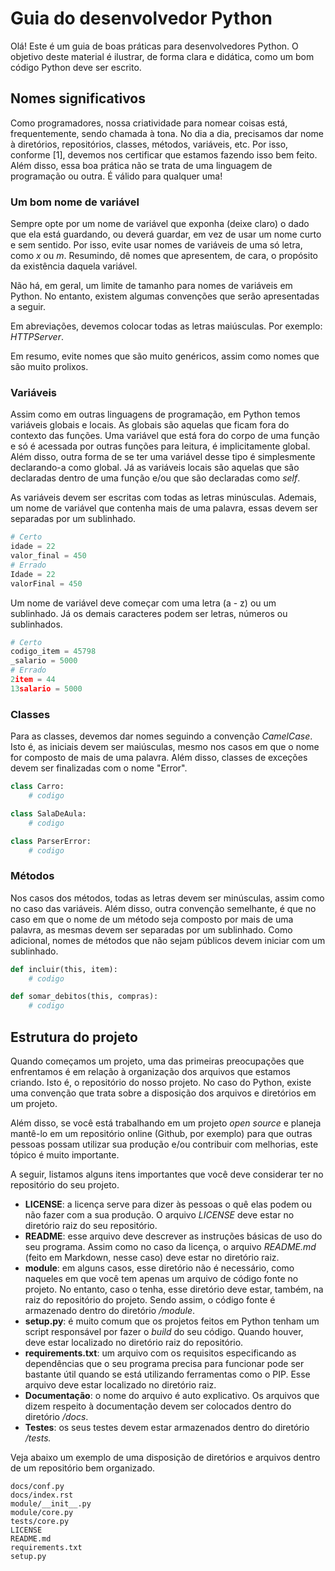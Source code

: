 # Guia do desenvolvedor Python

Olá! Este é um guia de boas práticas para desenvolvedores Python. O objetivo deste material é ilustrar, de forma clara e didática, como um bom código Python deve ser escrito.

## Nomes significativos

Como programadores, nossa criatividade para nomear coisas está, frequentemente, sendo chamada à tona. No dia a dia, precisamos dar nome à diretórios, repositórios, classes, métodos, variáveis, etc. Por isso, conforme [1], devemos nos certificar que estamos fazendo isso bem feito. Além disso, essa boa prática não se trata de uma linguagem de programação ou outra. É válido para qualquer uma!

### Um bom nome de variável

Sempre opte por um nome de variável que exponha (deixe claro) o dado que ela está guardando, ou deverá guardar, em vez de usar um nome curto e sem sentido. Por isso, evite usar nomes de variáveis de uma só letra, como *x* ou *m*. Resumindo, dê nomes que apresentem, de cara, o propósito da existência daquela variável.

Não há, em geral, um limite de tamanho para nomes de variáveis em Python. No entanto, existem algumas convenções que serão apresentadas a seguir.

Em abreviações, devemos colocar todas as letras maiúsculas. Por exemplo: *HTTPServer*.

Em resumo, evite nomes que são muito genéricos, assim como nomes que são muito prolixos.

### Variáveis

Assim como em outras linguagens de programação, em Python temos variáveis globais e locais. As globais são aquelas que ficam fora do contexto das funções. Uma variável que está fora do corpo de uma função e só é acessada por outras funções para leitura, é implicitamente global. Além disso, outra forma de se ter uma variável desse tipo é simplesmente declarando-a como global. Já as variáveis locais são aquelas que são declaradas dentro de uma função e/ou que são declaradas como *self*.

As variáveis devem ser escritas com todas as letras minúsculas. Ademais, um nome de variável que contenha mais de uma palavra, essas devem ser separadas por um sublinhado.
```python
# Certo
idade = 22
valor_final = 450
# Errado
Idade = 22
valorFinal = 450
```

Um nome de variável deve começar com uma letra (a - z) ou um sublinhado. Já os demais caracteres podem ser letras, números ou sublinhados.
```python
# Certo
codigo_item = 45798
_salario = 5000
# Errado
2item = 44
13salario = 5000
```

### Classes

Para as classes, devemos dar nomes seguindo a convenção *CamelCase*. Isto é, as iniciais devem ser maiúsculas, mesmo nos casos em que o nome for composto de mais de uma palavra. Além disso, classes de exceções devem ser finalizadas com o nome "Error".
```python
class Carro:
	# codigo

class SalaDeAula:
	# codigo

class ParserError:
	# codigo
```

### Métodos

Nos casos dos métodos, todas as letras devem ser minúsculas, assim como no caso das variáveis. Além disso, outra convenção semelhante, é que no caso em que o nome de um método seja composto por mais de uma palavra, as mesmas devem ser separadas por um sublinhado. Como adicional, nomes de métodos que não sejam públicos devem iniciar com um sublinhado.
```python
def incluir(this, item):
	# codigo

def somar_debitos(this, compras):
	# codigo
```

## Estrutura do projeto

Quando começamos um projeto, uma das primeiras preocupações que enfrentamos é em relação à organização dos arquivos que estamos criando. Isto é, o repositório do nosso projeto. No caso do Python, existe uma convenção que trata sobre a disposição dos arquivos e diretórios em um projeto.

Além disso, se você está trabalhando em um projeto *open source* e planeja mantê-lo em um repositório online (Github, por exemplo) para que outras pessoas possam utilizar sua produção e/ou contribuir com melhorias, este tópico é muito importante.

A seguir, listamos alguns itens importantes que você deve considerar ter no repositório do seu projeto.

- **LICENSE**: a licença serve para dizer às pessoas o quê elas podem ou não fazer com a sua produção. O arquivo *LICENSE* deve estar no diretório raiz do seu repositório.
- **README**: esse arquivo deve descrever as instruções básicas de uso do seu programa. Assim como no caso da licença, o arquivo *README.md* (feito em Markdown, nesse caso) deve estar no diretório raiz.
- **module**: em alguns casos, esse diretório não é necessário, como naqueles em que você tem apenas um arquivo de código fonte no projeto. No entanto, caso o tenha, esse diretório deve estar, também, na raiz do repositório do projeto. Sendo assim, o código fonte é armazenado dentro do diretório */module*.
- **setup.py**: é muito comum que os projetos feitos em Python tenham um script responsável por fazer o *build* do seu código. Quando houver, deve estar localizado no diretório raiz do repositório.
- **requirements.txt**: um arquivo com os requisitos especificando as dependências que o seu programa precisa para funcionar pode ser bastante útil quando se está utilizando ferramentas como o PIP. Esse arquivo deve estar localizado no diretório raiz.
- **Documentação**: o nome do arquivo é auto explicativo. Os arquivos que dizem respeito à documentação devem ser colocados dentro do diretório */docs*.
- **Testes**: os seus testes devem estar armazenados dentro do diretório */tests.*

Veja abaixo um exemplo de uma disposição de diretórios e arquivos dentro de um repositório bem organizado.
```
docs/conf.py
docs/index.rst
module/__init__.py
module/core.py
tests/core.py
LICENSE
README.md
requirements.txt
setup.py
```

